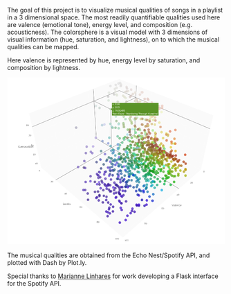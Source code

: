 The goal of this project is to visualize musical qualities of songs in a playlist in a 3 dimensional space.
The most readily quantifiable qualities used here are valence (emotional tone), energy level, and composition (e.g. acousticness).
The colorsphere is a visual model with 3 dimensions of visual information (hue, saturation, and lightness), on to which the musical qualities can be mapped.
 
Here valence is represented by hue, energy level by saturation, and composition by lightness.

![](static/imgs/example.png)




The musical qualities are obtained from the Echo Nest/Spotify API, and plotted with Dash by Plot.ly.

Special thanks to <a href="https://github.com/mari-linhares/spotify-flask">Marianne Linhares</a> for 
work developing a Flask interface for the Spotify API.
